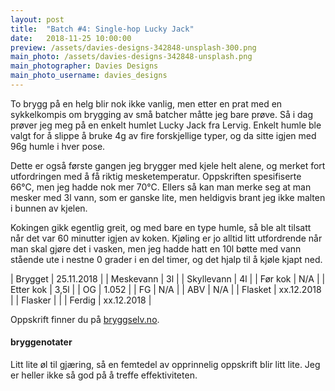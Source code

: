 ```yaml
---
layout: post
title:  "Batch #4: Single-hop Lucky Jack"
date:   2018-11-25 10:00:00
preview: /assets/davies-designs-342848-unsplash-300.png
main_photo: /assets/davies-designs-342848-unsplash.png
main_photographer: Davies Designs
main_photo_username: davies_designs
---
```


To brygg på en helg blir nok ikke vanlig, men etter en prat med en sykkelkompis om brygging av små batcher måtte jeg bare prøve. Så i dag prøver jeg meg på en enkelt humlet Lucky Jack fra Lervig. Enkelt humle ble valgt for å slippe å bruke 4g av fire forskjellige typer, og da sitte igjen med 96g humle i hver pose.

Dette er også første gangen jeg brygger med kjele helt alene, og merket fort utfordringen med å få riktig mesketemperatur. Oppskriften spesifiserte 66°C, men jeg hadde nok mer 70°C. Ellers så kan man merke seg at man mesker med 3l vann, som er ganske lite, men heldigvis brant jeg ikke malten i bunnen av kjelen.

Kokingen gikk egentlig greit, og med bare en type humle, så ble alt tilsatt når det var 60 minutter igjen av koken. Kjøling er jo alltid litt utfordrende når man skal gjøre det i vasken, men jeg hadde hatt en 10l bøtte med vann stående ute i nestne 0 grader i en del timer, og det hjalp til å kjøle kjapt ned.


| Brygget    | 25.11.2018 |
| Meskevann  | 3l         |
| Skyllevann | 4l         |
| Før kok    | N/A        |
| Etter kok  | 3,5l       |
| OG         | 1.052      |
| FG         | N/A        |
| ABV        | N/A        |
| Flasket    | xx.12.2018 |
| Flasker    |            |
| Ferdig     | xx.12.2018 |

Oppskrift finner du på [bryggselv.no](https://www.bryggselv.no/finest/102358/lervig-lucky-jack-allgrain-%C3%B8lsett-25-liter).


#### bryggenotater

Litt lite øl til gjæring, så en femtedel av opprinnelig oppskrift blir litt lite. Jeg er heller ikke så god på å treffe effektiviteten.
